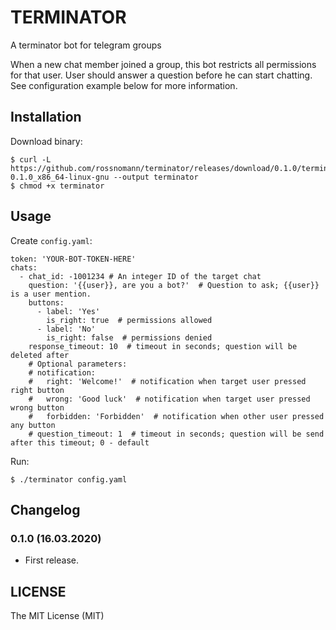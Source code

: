 # TERMINATOR

A terminator bot for telegram groups

When a new chat member joined a group, this bot restricts all permissions for that user.
User should answer a question before he can start chatting.
See configuration example below for more information.

## Installation

Download binary:

```
$ curl -L https://github.com/rossnomann/terminator/releases/download/0.1.0/terminator-0.1.0_x86_64-linux-gnu --output terminator
$ chmod +x terminator
```

## Usage

Create `config.yaml`:

```
token: 'YOUR-BOT-TOKEN-HERE'
chats:
  - chat_id: -1001234 # An integer ID of the target chat
    question: '{{user}}, are you a bot?'  # Question to ask; {{user}} is a user mention.
    buttons:
      - label: 'Yes'
        is_right: true  # permissions allowed
      - label: 'No'
        is_right: false  # permissions denied
    response_timeout: 10  # timeout in seconds; question will be deleted after
    # Optional parameters:
    # notification:
    #   right: 'Welcome!'  # notification when target user pressed right button
    #   wrong: 'Good luck'  # notification when target user pressed wrong button
    #   forbidden: 'Forbidden'  # notification when other user pressed any button
    # question_timeout: 1  # timeout in seconds; question will be send after this timeout; 0 - default
```

Run:

```
$ ./terminator config.yaml
```

## Changelog

### 0.1.0 (16.03.2020)

- First release.

## LICENSE

The MIT License (MIT)
